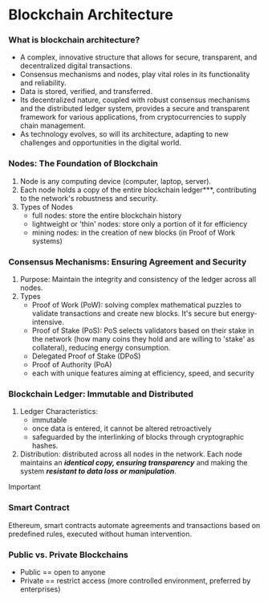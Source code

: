 # Blockchain Architecture
### What is blockchain architecture?
* A complex, innovative structure that allows for secure, transparent, and decentralized digital transactions.
* Consensus mechanisms and nodes, play vital roles in its functionality and reliability.
* Data is stored, verified, and transferred.
* Its decentralized nature, coupled with robust consensus mechanisms and the distributed ledger system, provides a secure and transparent framework for various applications, from cryptocurrencies to supply chain management.
* As technology evolves, so will its architecture, adapting to new challenges and opportunities in the digital world.

### Nodes: The Foundation of Blockchain
1. Node is any computing device (computer, laptop, server).
2. Each node holds a copy of the entire blockchain ledger***, contributing to the network's robustness and security.
3. Types of Nodes
   * full nodes: store the entire blockchain history
   * lightweight or 'thin' nodes: store only a portion of it for efficiency
   * mining nodes: in the creation of new blocks (in Proof of Work systems)
  
### Consensus Mechanisms: Ensuring Agreement and Security
1. Purpose: Maintain the integrity and consistency of the ledger across all nodes.
2. Types
   * Proof of Work (PoW): solving complex mathematical puzzles to validate transactions and create new blocks. It's secure but energy-intensive.
   * Proof of Stake (PoS): PoS selects validators based on their stake in the network (how many coins they hold and are willing to 'stake' as collateral), reducing energy consumption.
   * Delegated Proof of Stake (DPoS)
   * Proof of Authority (PoA)
   * each with unique features aiming at efficiency, speed, and security

### Blockchain Ledger: Immutable and Distributed
1. Ledger Characteristics:
   * immutable
   * once data is entered, it cannot be altered retroactively
   * safeguarded by the interlinking of blocks through cryptographic hashes.
3. Distribution: distributed across all nodes in the network. Each node maintains an ***identical copy, ensuring transparency*** and making the system ***resistant to data loss or manipulation***.

> [!IMPORTANT]
> ### Smart Contract
> Ethereum, smart contracts automate agreements and transactions based on predefined rules, executed without human intervention.
> ### Public vs. Private Blockchains
> * Public == open to anyone
> * Private == restrict access (more controlled environment, preferred by enterprises)

